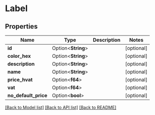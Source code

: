 # Label

## Properties

Name | Type | Description | Notes
------------ | ------------- | ------------- | -------------
**id** | Option<**String**> |  | [optional]
**color_hex** | Option<**String**> |  | [optional]
**description** | Option<**String**> |  | [optional]
**name** | Option<**String**> |  | [optional]
**price_hvat** | Option<**f64**> |  | [optional]
**vat** | Option<**f64**> |  | [optional]
**no_default_price** | Option<**bool**> |  | [optional]

[[Back to Model list]](../README.md#documentation-for-models) [[Back to API list]](../README.md#documentation-for-api-endpoints) [[Back to README]](../README.md)



